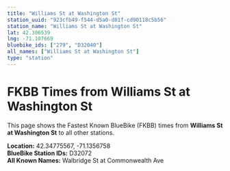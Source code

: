 ```yaml
---
title: "Williams St at Washington St"
station_uuid: "923cfb49-f544-d5a0-d81f-cd90118c5b56"
station_name: "Williams St at Washington St"
lat: 42.306539
lng: -71.107669
bluebike_ids: ["279", "D32040"]
all_names: ["Williams St at Washington St"]
type: "station"
---
```


# FKBB Times from Williams St at Washington St

This page shows the Fastest Known BlueBike (FKBB) times from **Williams St at Washington St** to all other stations.

**Location:** 42.34775567, -71.1356758  
**BlueBike Station IDs:** D32072  
**All Known Names:** Walbridge St at Commonwealth Ave

